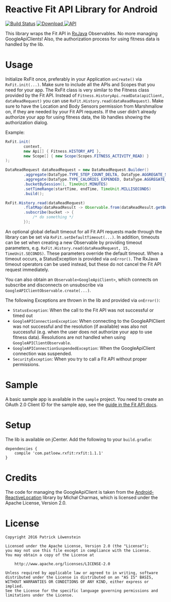 # Reactive Fit API Library for Android

[![Build Status](https://travis-ci.org/patloew/RxFit.svg?branch=master)](https://travis-ci.org/patloew/RxFit) [ ![Download](https://api.bintray.com/packages/patloew/maven/com.patloew.rxfit/images/download.svg) ](https://bintray.com/patloew/maven/com.patloew.rxfit/_latestVersion) [![API](https://img.shields.io/badge/API-9%2B-brightgreen.svg?style=flat)](https://android-arsenal.com/api?level=9)

This library wraps the Fit API in [RxJava](https://github.com/ReactiveX/RxJava) Observables. No more managing GoogleApiClients! Also, the authorization process for using fitness data is handled by the lib.

# Usage

Initialize RxFit once, preferably in your Application `onCreate()` via `RxFit.init(...)`. Make sure to include all the APIs and Scopes that you need for your app. The RxFit class is very similar to the Fitness class provided by the Fit API. Instead of `Fitness.HistoryApi.readData(apiClient, dataReadRequest)` you can use `RxFit.History.read(dataReadRequest)`. Make sure to have the Location and Body Sensors permission from Marshmallow on, if they are needed by your Fit API requests. If the user didn’t already authorize your app for using fitness data, the lib handles showing the authorization dialog.

Example:

```java
RxFit.init(
        context,
        new Api[] { Fitness.HISTORY_API },
        new Scope[] { new Scope(Scopes.FITNESS_ACTIVITY_READ) }
);

DataReadRequest dataReadRequest = new DataReadRequest.Builder()
	    .aggregate(DataType.TYPE_STEP_COUNT_DELTA, DataType.AGGREGATE_STEP_COUNT_DELTA)
	    .aggregate(DataType.TYPE_CALORIES_EXPENDED, DataType.AGGREGATE_CALORIES_EXPENDED)
	    .bucketBySession(1, TimeUnit.MINUTES)
	    .setTimeRange(startTime, endTime, TimeUnit.MILLISECONDS)
	    .build();

RxFit.History.read(dataReadRequest)
        .flatMap(dataReadResult -> Observable.from(dataReadResult.getBuckets()))
        .subscribe(bucket -> {
        	/* do something */
        });
```

An optional global default timeout for all Fit API requests made through the library can be set via `RxFit.setDefaultTimeout(...)`. In addition, timeouts can be set when creating a new Observable by providing timeout parameters, e.g. `RxFit.History.read(dataReadRequest, 15, TimeUnit.SECONDS)`. These parameters override the default timeout. When a timeout occurs, a StatusException is provided via `onError()`. The RxJava timeout operators can be used instead, but these do not cancel the Fit API request immediately.

You can also obtain an `Observable<GoogleApiClient>`, which connects on subscribe and disconnects on unsubscribe via `GoogleAPIClientObservable.create(...)`.

The following Exceptions are thrown in the lib and provided via `onError()`:

* `StatusException`: When the call to the Fit API was not successful or timed out
* `GoogleAPIConnectionException`: When connecting to the GoogleAPIClient was not successful and the resolution (if available) was also not successful (e.g. when the user does not authorize your app to use fitness data). Resolutions are not handled when using `GoogleAPIClientObservable`.
* `GoogleAPIConnectionSuspendedException`: When the GoogleApiClient connection was suspended.
* `SecurityException`: When you try to call a Fit API without proper permissions.

# Sample

A basic sample app is available in the `sample` project. You need to create an OAuth 2.0 Client ID for the sample app, see the [guide in the Fit API docs](https://developers.google.com/fit/android/get-api-key).

# Setup

The lib is available on jCenter. Add the following to your `build.gradle`:

	dependencies {
	    compile 'com.patloew.rxfit:rxfit:1.1.1'
	}

# Credits

The code for managing the GoogleApiClient is taken from the [Android-ReactiveLocation](https://github.com/mcharmas/Android-ReactiveLocation) library by Michał Charmas, which is licensed under the Apache License, Version 2.0.

# License

	Copyright 2016 Patrick Löwenstein

	Licensed under the Apache License, Version 2.0 (the "License");
	you may not use this file except in compliance with the License.
	You may obtain a copy of the License at

	    http://www.apache.org/licenses/LICENSE-2.0

	Unless required by applicable law or agreed to in writing, software
	distributed under the License is distributed on an "AS IS" BASIS,
	WITHOUT WARRANTIES OR CONDITIONS OF ANY KIND, either express or implied.
	See the License for the specific language governing permissions and
	limitations under the License.
